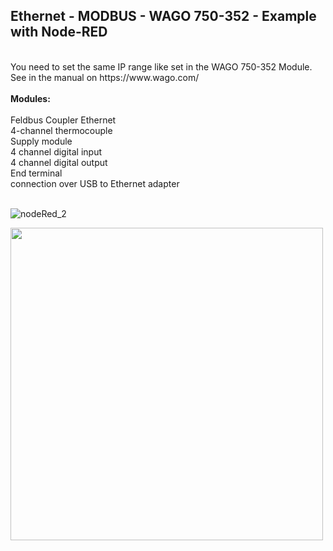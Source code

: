 <h2>Ethernet - MODBUS - WAGO 750-352 - Example with Node-RED</h2>
</br>
You need to set the same IP range like set in the WAGO 750-352 Module.
See in the manual on https://www.wago.com/
</br></br>
<b>Modules: </b>
</br></br>
Feldbus Coupler Ethernet </br>
4-channel thermocouple</br> 
Supply module </br>
4 channel digital input </br>
4 channel digital output </br>
End terminal </br>
connection over USB to Ethernet adapter </br>
</br>

![nodeRed_2](https://user-images.githubusercontent.com/36192933/55282880-e5881a00-534d-11e9-9bf3-04f12628d9fd.png)

<img src="https://user-images.githubusercontent.com/36192933/52901923-24349b80-320a-11e9-8038-cafc65cf509f.png" width="500">
